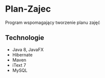 # Plan-Zajec
Program wspomagający tworzenie planu zajęć

## Technologie
- Java 8, JavaFX
- Hibernate
- Maven
- iText 7
- MySQL
